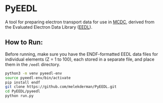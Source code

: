 # PyEEDL
A tool for preparing electron transport data for use in [MCDC](https://github.com/CEMeNT-PSAAP/MCDC), derived from the Evaluated Electron Data Library ([EEDL](https://www-nds.iaea.org/epics/)).


## How to Run: 

Before running, make sure you have the ENDF-formatted EEDL data files for individual elements (Z = 1 to 100), each stored in a separate file, and place them in the `/eedl` directory.

```bash
python3 -m venv pyeedl-env
source pyeedl-env/bin/activate
pip install endf
git clone https://github.com/melekderman/PyEEDL.git
cd PyEEDL/pyeedl
python run.py
```
